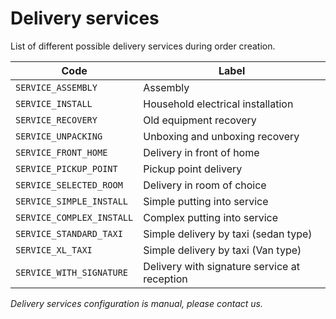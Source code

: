 # Delivery services

List of different possible delivery services during order creation.

Code| Label
---------|----------
`SERVICE_ASSEMBLY`| Assembly
`SERVICE_INSTALL`| Household electrical installation
`SERVICE_RECOVERY`| Old equipment recovery
`SERVICE_UNPACKING`| Unboxing and unboxing recovery
`SERVICE_FRONT_HOME`| Delivery in front of home
`SERVICE_PICKUP_POINT`| Pickup point delivery
`SERVICE_SELECTED_ROOM`| Delivery in room of choice
`SERVICE_SIMPLE_INSTALL`| Simple putting into service
`SERVICE_COMPLEX_INSTALL`| Complex putting into service
`SERVICE_STANDARD_TAXI`| Simple delivery by taxi (sedan type)
`SERVICE_XL_TAXI`| Simple delivery by taxi (Van type)
`SERVICE_WITH_SIGNATURE`| Delivery with signature service at reception

*Delivery services configuration is manual, please contact us.*